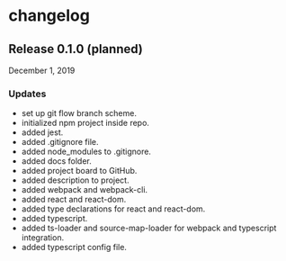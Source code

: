 # changelog

## Release 0.1.0 (planned)
December 1, 2019

### Updates
- set up git flow branch scheme.
- initialized npm project inside repo.
- added jest.
- added .gitignore file.
- added node_modules to .gitignore.
- added docs folder.
- added project board to GitHub.
- added description to project.
- added webpack and webpack-cli.
- added react and react-dom.
- added type declarations for react and react-dom.
- added typescript.
- added ts-loader and source-map-loader for webpack and typescript integration.
- added typescript config file.